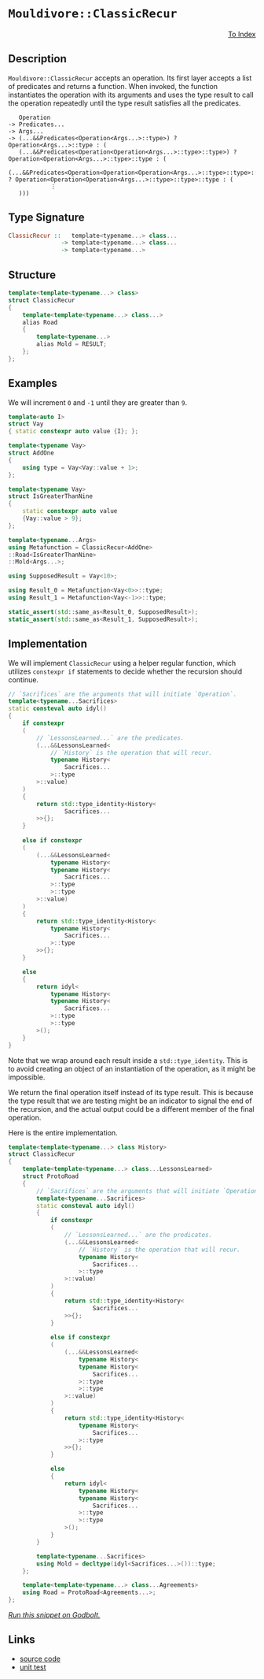 <!-- Copyright 2024 Feng Mofan
SPDX-License-Identifier: Apache-2.0 -->

# `Mouldivore::ClassicRecur`

<p style='text-align: right;'><a href="../../../facilities/metafunctions.md#mouldivore-classic-recur">To Index</a></p>

## Description

`Mouldivore::ClassicRecur` accepts an operation.
Its first layer accepts a list of predicates and returns a function.
When invoked, the function instantiates the operation with its arguments and uses the type result to call the operation repeatedly until the type result satisfies all the predicates.

<pre><code>   Operation
-> Predicates...
-> Args...
-> (...&&Predicates&lt;Operation&lt;Args...&gt;::type&gt;) ? Operation&lt;Args...&gt;::type : (
   (...&&Predicates&lt;Operation&lt;Operation&lt;Args...&gt;::type&gt;::type&gt;) ? Operation&lt;Operation&lt;Args...&gt;::type&gt;::type : (
   (...&&Predicates&lt;Operation&lt;Operation&lt;Operation&lt;Args...&gt;::type&gt;::type&gt;::type&gt;) ? Operation&lt;Operation&lt;Operation&lt;Args...&gt;::type&gt;::type&gt;::type : (
            &vellip;
   )))</code></pre>

## Type Signature

```Haskell
ClassicRecur ::   template<typename...> class...
               -> template<typename...> class...
               -> template<typename...>
```

## Structure

```C++
template<template<typename...> class>
struct ClassicRecur
{
    template<template<typename...> class...>
    alias Road
    {
        template<typename...>
        alias Mold = RESULT;
    };
};
```

## Examples

We will increment `0` and `-1` until they are greater than `9`.

```C++
template<auto I>
struct Vay
{ static constexpr auto value {I}; };

template<typename Vay>
struct AddOne
{
    using type = Vay<Vay::value + 1>;
};

template<typename Vay>
struct IsGreaterThanNine
{
    static constexpr auto value
    {Vay::value > 9};
};

template<typename...Args>
using Metafunction = ClassicRecur<AddOne>
::Road<IsGreaterThanNine>
::Mold<Args...>;

using SupposedResult = Vay<10>;

using Result_0 = Metafunction<Vay<0>>::type;
using Result_1 = Metafunction<Vay<-1>>::type;

static_assert(std::same_as<Result_0, SupposedResult>);
static_assert(std::same_as<Result_1, SupposedResult>);
```

## Implementation

We will implement `ClassicRecur` using a helper regular function, which utilizes `constexpr if` statements to decide whether the recursion should continue.

```C++
// `Sacrifices` are the arguments that will initiate `Operation`.
template<typename...Sacrifices>
static consteval auto idyl()
{
    if constexpr 
    (
        // `LessonsLearned...` are the predicates.
        (...&&LessonsLearned<
            // `History` is the operation that will recur.
            typename History<
                Sacrifices...
            >::type
        >::value)
    )
    {
        return std::type_identity<History<
                Sacrifices...
        >>{};
    }
    
    else if constexpr 
    (
        (...&&LessonsLearned<
            typename History<
            typename History<
                Sacrifices...
            >::type
            >::type
        >::value)
    )
    {
        return std::type_identity<History<
            typename History<
                Sacrifices...
            >::type
        >>{};
    }

    else
    {
        return idyl<
            typename History<
            typename History<
                Sacrifices...
            >::type
            >::type
        >();
    }
}
```

Note that we wrap around each result inside a `std::type_identity`.
This is to avoid creating an object of an instantiation of the operation, as it might be impossible.

We return the final operation itself instead of its type result.
This is because the type result that we are testing might be an indicator to signal the end of the recursion, and the actual output could be a different member of the final operation.

Here is the entire implementation.

```C++
template<template<typename...> class History>
struct ClassicRecur
{
    template<template<typename...> class...LessonsLearned>
    struct ProtoRoad
    {
        // `Sacrifices` are the arguments that will initiate `Operation`.
        template<typename...Sacrifices>
        static consteval auto idyl()
        {
            if constexpr 
            (
                // `LessonsLearned...` are the predicates.
                (...&&LessonsLearned<
                    // `History` is the operation that will recur.
                    typename History<
                        Sacrifices...
                    >::type
                >::value)
            )
            {
                return std::type_identity<History<
                        Sacrifices...
                >>{};
            }
            
            else if constexpr 
            (
                (...&&LessonsLearned<
                    typename History<
                    typename History<
                        Sacrifices...
                    >::type
                    >::type
                >::value)
            )
            {
                return std::type_identity<History<
                    typename History<
                        Sacrifices...
                    >::type
                >>{};
            }

            else
            {
                return idyl<
                    typename History<
                    typename History<
                        Sacrifices...
                    >::type
                    >::type
                >();
            }
        }

        template<typename...Sacrifices>
        using Mold = decltype(idyl<Sacrifices...>())::type;
    };

    template<template<typename...> class...Agreements>
    using Road = ProtoRoad<Agreements...>;
};
```

[*Run this snippet on Godbolt.*](https://godbolt.org/#z:OYLghAFBqd5QCxAYwPYBMCmBRdBLAF1QCcAaPECAMzwBtMA7AQwFtMQByARg9KtQYEAysib0QXACx8BBAKoBnTAAUAHpwAMvAFYTStJg1DIApACYAQuYukl9ZATwDKjdAGFUtAK4sGe1wAyeAyYAHI%2BAEaYxCAAnGakAA6oCoRODB7evnrJqY4CQSHhLFEx8baY9vkMQgRMxASZPn5cFVXptfUEhWGR0XEJCnUNTdmtQ109xaUDAJS2qF7EyOwc5gDMwcjeWADUJutuXo60hACeB9gmGgCC1zcEmCyJBo8Hbo/Pr5jvBGeJjFYmAAdKDLrttkwFApdgAJPBDEgXdZXW5DYheBy7NwGaF4ZAAJUwyCW9xMAHYrLddjTdp8Xkw3od6d9fv9AWxQcDwZDoVyAphoQIFAL6iF0Jd7rTdujMQRdspiKgiATUEwJdTaRSqTdpdKAPT6/YANg0QiYyGIeBoKwUJlNu3qmDpCGd9WAPkYBBhBAQjN2AHc6LRdsE0oznfaNAB5AHERnpKPczV6ulPBlMj7s5ic0Hmy3W/GCyUpvUTRzICHCx4ANzEjuOqFD6DOtAgsylqf2lM7Xdp1qrDCGmFUiWI%2B1LfYgvb7esNJo0AqFQ9FxHFXKjjuIzt9zrHmHwokeCmTutnqYgG7MxvMxqXCmFq/F7xn59T86j8MRxAuDoRLudVA4wTAQXX9INaBDbcSWIU831nP4ARzZ0vyIH8X0neCu3zK0bUFDdMKw/YURAEBEJ%2BQjZ0uUi628TAO0o6UGLPc9tVfN9twIJYGBlAh0FI8iAH08CwQRzneVCkQwliiOwi1cKLE8wUYrtJRRNjyQAEQOHV4IpbSVJpdjU0qJRQyoQdh1HcdjL1adDLsq8b2ve9H0wMUD2k2S9XI5C4QRNDkTcWz4N8oF/O/IKQtknDC1tAiZO86iyPZaLWJIlKATSvVktorx6Oy5i9J7BzpU47jeP4zLMGE0THD%2BCSAqkw5sr7MK2AiwKvO8uSCzwpS4J6oyMvI1qtXU9Sey0nTsv0skHNMijEtUkrlvPcq12bVtuqG9qUKa9CWtKrs9s65rguO89Yv6hKhuG7ABNSy6cpGp61qolF2xmhy5so367kolkIzZJCgS5a7FJLd6vFSIxdgAWU8dBiM03YsG2ciIBE7bDgh%2BKwU%2B2ZZkerL1l0rVprJ%2BaZKBzNaZ%2BZlszBgnsAhXEBpuYBtyeL07XU0sYeCYBdlVdUUYVJUVTVCVDk57m2EEAa1J1Oaqdue59QAKm1nXdb1/UNd13YABVBW9XZdYN24tb122datgG7jMTYGG2Lw9neY46HE/nHZt7WEYEZUBDOC37fuen3iYRtdgASSh2UsURhhg4YC51cpXiE0rNAh0eayGyIXY8sjSl48pixu20tW/aNm50HQaMQjD7WHcjxnQY6gA1MQE4IDEsXrxuQjJVbpUFuHyPF5PU6CnvaBosR8v2Sxdi4ZXR%2BrlXraN2OFAAcW3CNiGNv0GFCYJnUtiP01ZDuOWdee%2B4H%2BU98P9zHhPs%2BL5HjPyZpcs%2BJLL5zHIXJsJcZzannovOixFWaxFVirCu1N25Zk7iCUENxiDAD5qiG4E9hbw0wHUKgXhXbVHFjiKEqRCTElJLLBuTcGZ4NIqLGWbg35H0/qfQwP9mH3FIojWg7CsE4I3BNbe%2BDYbCyEF4RIuQDxEgUF4Wg8oDioxnkQNO7wuAaA3urW4BCRaChUQQQSGhp7EKYKQ8hiZDiaJDu8PRE0HrVW%2BlIoWxjlGqMElwSxJCyEODsW4Bx2jDgAFp14uJJgzSRgDkCCWodEAgEAhhVQUECRJfM3BKNMeY0guxZHyJSIokxqjLgdhrvErJSgGipL4qRDJbAsnvFyT41ohS5EKPQG0ggFSdIcHmAvDgABWXgfgOBaFIKgTgwVLDWBlIsZYkZnY8FIAQTQgz5gAGsQAjLMMCckZhJAAA4TkjI0LEfZGhjQnPWPoTgkheAsAkBoDQpAJlTJmRwXgCgQDvI2ZMwZpA4CwBgIgEAiwCCJGOOQSgaBnh0GiKEIEnBVAnONOE40khdjAGQJWKQwIzC8APIQEgIk9D8EECIMQ7ApAyEEIoFQ6ggWkF0K0AM8ZEicB4EMzgYyPmbOmZwaMxwYXylQBZdFmLsW4vxWvSQRLdgQA8Ii%2BgNlVmzF4ICrQ8wIBIARYkJFZAKAQENcakAwApAJBoKo6IfyIARCFREYI9Qzg8t4C65gP5owRG0MSQFayEUKwIE3Wg7rWVYAiF4YAbgxC0D%2BdwXgWAWCGGAOISNeBoKOBrIKIVI46GPA9eQQQlQhWnAiPGH8HgsBCv7ngF5SbSC5uIBEEpmknhptOEYTZ8wqAGBwV3PAmAAyxkYMWqlwhRDiHpZOplaghXsv0GmlA1hrD6DwBEP5kB5hAWqIm8JaT1GmHmZYMwXyW1WiwNu9sbQA3pBcAwdwnhmj%2BCfVMPoMRWi5DSAIUYLQkgpF/QwD9JR%2BjjEqPegQnQRgvrGHeoJ0HhjdEvtMcDthkP/r0BMBooGZhcHmA%2BJYKwJB8tGeMoV3zdjSqxTivFBLFVmGVbgMlGr1gEe1b2%2BYrp1T9FvbsyQ6xgSxHWOSSQGhJDHNNBoEZxpYgPI4E80gLz2PAmNFwW5sQTkaZGZILgIyRPGkFay75vz/nrN7SC8F%2BrIVithaa816qUVsE4PUFgNZyThKYGzNNa9YjAi4MCKZpK0IUtaJOmlM7pBzqUAu1lugEicqYNypNZGBWfN4N80V0Lji7ElVudznnvOQjhlwfzgWLEqtQGq6IK91hmC1RZoFeqDXVaNequFZq2sWrcx58JJWrWxF0XwOgn8HVOtZV6t1xaps%2Br9QG4twavRhojVMqNMa42QUTWslNXbVhrazfe3NibguqELasNZwRHjDKmRWqtZwa37e1VaRtayW1tqUB21NRhu2gGa3wAdCgh0jrHRMtZEXp10ui7IedLKpkJeXT2k9VhLAbq3fAXdiR92cEPXxY9a6z0XuiFevNO6EPVEfc%2BrIAHAioc/TkID1QsPfsZ%2BkPD6G7BQZqJhuDAHOeIe55MOnYGv0Ya6MzsXuHhf4cI0skjBGFPpco5wArfXisGFK%2BVoLzH8BoTqxxpruruPuSwDEW9wylMqf8xJ8kBnyTknWJJyQ2LWgZeFT82w5mdXAtBRCqF4rOuOeRaijgbnZUsAUDWSsNYyvAm%2BEMEluvyX8XC7ISLUOGXyFi3DnQIB7lJZS7yxXFGTMirsxKiyYecUR6j8XWP8f5RVZq2x9YjXvctZQN1jrDmu/9Cj/IwSMfYiCQb4k4gLBsUjbtcQcbzrXU/hm/Ps4vr/UOEW9VkNK2hXrdjfG7bybO0/ae6QfA2a8DHfzWdkkRam1XbLayu7brHt1pe8W977bD/pqFpZ/tTBB3DtHSQgnTT0hwkGh0ZWz0XTz0R2MAJxsArRvUx2xw4H1DSVXVPQsHPUy0vRElJ1vX5wpwgFcAl1pyKHpxZzyHSAlx/WqHZ1FwII6B52p2w0gwFxgxQzIJF2wyYNfXGGQzoNIwWGIzpTSxLy%2BRVyr12Br2j3rwjCGB11Y31zby41IB41N0oDI0txADMH83WHWBGQuT0zeT0PJFuWM3EI9z%2BQBRUIE3JCJVty4CkFiBtxEy4HJAU3WDEMy04E42azI2JXMO8I93b3mBbVSGcEkCAA)

## Links

- [source code](../../../../conceptrodon/descend/mouldivore/classic_recur.hpp)
- [unit test](../../../../tests/unit/metafunctions/mouldivore/classic_recur.test.hpp)

